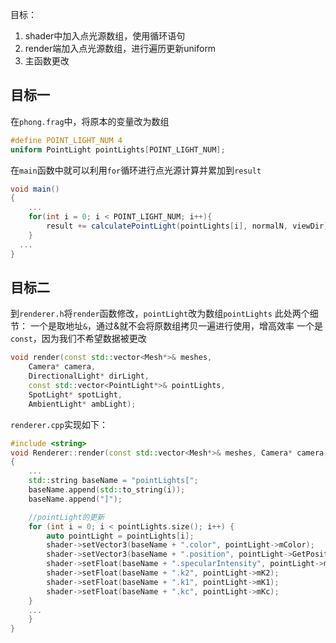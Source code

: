 目标：
1. shader中加入点光源数组，使用循环语句
2. render端加入点光源数组，进行遍历更新uniform
3. 主函数更改

## 目标一
在`phong.frag`中，将原本的变量改为数组
```glsl
#define POINT_LIGHT_NUM 4
uniform PointLight pointLights[POINT_LIGHT_NUM];
```
在`main`函数中就可以利用`for`循环进行点光源计算并累加到`result`
```glsl
void main()
{
    ...
    for(int i = 0; i < POINT_LIGHT_NUM; i++){
        result += calculatePointLight(pointLights[i], normalN, viewDir);
    }
  ...
}
```

## 目标二
到`renderer.h`将`render`函数修改，`pointLight`改为数组`pointLights`
此处两个细节：
一个是取地址`&`，通过&就不会将原数组拷贝一遍进行使用，增高效率
一个是`const`，因为我们不希望数据被更改
```cpp
void render(const std::vector<Mesh*>& meshes, 
	Camera* camera, 
	DirectionalLight* dirLight,
	const std::vector<PointLight*>& pointLights,
	SpotLight* spotLight, 
	AmbientLight* ambLight);
```
`renderer.cpp`实现如下：
```cpp
#include <string>
void Renderer::render(const std::vector<Mesh*>& meshes, Camera* camera, DirectionalLight* dirLight, const std::vector<PointLight*>& pointLights, SpotLight* spotLight, AmbientLight* ambLight)
{
	...
	std::string baseName = "pointLights[";
	baseName.append(std::to_string(i));
	baseName.append("]");

	//pointLight的更新
	for (int i = 0; i < pointLights.size(); i++) {
		auto pointLight = pointLights[i];
		shader->setVector3(baseName + ".color", pointLight->mColor);
		shader->setVector3(baseName + ".position", pointLight->GetPosition());
		shader->setFloat(baseName + ".specularIntensity", pointLight->mSpecularIntensity);
		shader->setFloat(baseName + ".k2", pointLight->mK2);
		shader->setFloat(baseName + ".k1", pointLight->mK1);
		shader->setFloat(baseName + ".kc", pointLight->mKc);
	}
	...
	}
}
```
<!--stackedit_data:
eyJoaXN0b3J5IjpbMjc3NTczNDgzLC0zMDU0MDk3MjEsLTIwOD
g3NDY2MTJdfQ==
-->